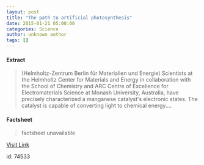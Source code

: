 ```yaml
---
layout: post
title: "The path to artificial photosynthesis"
date: 2015-01-21 05:00:00
categories: Science
author: unknown author
tags: []
---
```



#### Extract
>(Helmholtz-Zentrum Berlin für Materialien und Energie) Scientists at the Helmholtz Center for Materials and Energy in collaboration with the School of Chemistry and ARC Centre of Excellence for Electromaterials Science at Monash University, Australia, have precisely characterized a manganese catalyst's electronic states. The catalyst is capable of converting light to chemical energy....

#### Factsheet
>factsheet unavailable

[Visit Link](http://www.eurekalert.org/pub_releases/2015-01/hbfm-tpt012115.php)

id:   74533
